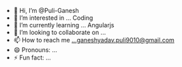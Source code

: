 - 👋 Hi, I’m @Puli-Ganesh
- 👀 I’m interested in ... Coding
- 🌱 I’m currently learning ... Angularjs
- 💞️ I’m looking to collaborate on ...
- 📫 How to reach me ...ganeshyadav.puli9010@gmail.com
- 😄 Pronouns: ...
- ⚡ Fun fact: ...

<!---
Puli-Ganesh/Puli-Ganesh is a ✨ special ✨ repository because its `README.md` (this file) appears on your GitHub profile.
You can click the Preview link to take a look at your changes.
--->
